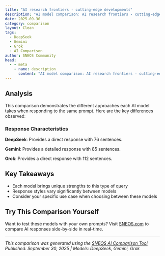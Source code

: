 ```yaml
---
title: "AI research frontiers - cutting-edge developments"
description: "AI model comparison: AI research frontiers - cutting-edge developments..."
date: 2025-09-30
category: comparison
layout: Clean
tags:
  - DeepSeek
  - Gemini
  - Grok
  - AI Comparison
author: SNEOS Community
head:
  - - meta
    - name: description
      content: "AI model comparison: AI research frontiers - cutting-edge developments..."
---
```


<ChatComparison
  title="AI research frontiers - cutting-edge developments"
  prompt="AI research frontiers - cutting-edge developments"
  :responses='{"DeepSeek": "Of course. The field of AI is moving at a breathtaking pace, with progress happening on multiple frontiers simultaneously. The cutting edge is no longer just about making bigger models, but about making them more capable, efficient, trustworthy, and integrated with the real world.\n\nHere is a breakdown of the most significant cutting-edge developments and research frontiers in AI.\n\n---\n\n### 1. The Leap Toward Artificial General Intelligence (AGI)\n\nThis is the ultimate frontier, and recent developments suggest we are inching closer to foundational capabilities that could lead to AGI.\n\n* **Reasoning and Planning:** Moving beyond pattern recognition to actual logical reasoning and multi-step planning. Google\u0027s **Gemini 1.5** and OpenAI\u0027s **o1 models** (like GPT-4o) are pioneers here, showing an ability to \u0022think\u0022 through problems (a \u0022chain of thought\u0022) before answering, much like a human would.\n* **Multi-Modality as a Foundation:** The newest models are natively multi-modal, meaning they understand and generate text, images, audio, and video from the ground up. This creates a much richer \u0022world model\u0022 for the AI, a key component of general intelligence. The ability to relate a concept in text to an image and a sound is a profound step.\n* **AI Agents:** This is a paradigm shift from using AI as a passive tool (a chatbot) to an **active partner**. AI Agents can be given a high-level goal (e.g., \u0022Plan and book a full vacation for me to Japan\u0022) and then autonomously break it down into steps: researching flights, checking hotel availability, creating an itinerary, and booking everything. This requires memory, tool use (web browsers, APIs), and planning.\n\n### 2. Scaling and Efficiency: The Engine of Progress\n\nThe \u0022bigger is better\u0022 paradigm is being challenged and refined.\n\n* **The End of the \u0022Scale is All You Need\u0022 Era:** Researchers are finding that simply adding more data and parameters leads to diminishing returns. The new focus is on **data quality**. Projects like **Llama 3** from Meta emphasized \u0022high-quality training data\u0022 over sheer volume.\n* **Mixture-of-Experts (MoE):** A revolutionary architecture where a model has many different \u0022expert\u0022 networks. For any given input, only a few experts are activated. This makes models vastly more efficient (faster and cheaper to run) while maintaining a massive parameter count. This is a key innovation behind models like Mixtral 8x7B and GPT-4.\n* **Long Context Windows:** Models can now process and reason over enormous amounts of information at once. Gemini 1.5\u0027s 1-million-token context window allows it to analyze hours of video, entire codebases, or lengthy books in a single prompt. This is critical for complex tasks like legal document review or scientific literature synthesis.\n\n### 3. AI for Science and Discovery (AI4Science)\n\nThis is arguably one of the most impactful frontiers, where AI is accelerating human knowledge.\n\n* **AlphaFold 2 \u0026 3 (DeepMind):** A landmark achievement that solved the 50-year-old \u0022protein folding problem.\u0022 It can predict the 3D structure of a protein from its amino acid sequence with incredible accuracy, revolutionizing drug discovery and biology. AlphaFold 3 extends this to a vast array of biomolecular interactions.\n* **GNoME (Google DeepMind):** A deep learning tool that has discovered **2.2 million new crystals**, equivalent to nearly 800 years\u0027 worth of knowledge. This is a massive leap for materials science, potentially leading to better batteries, superconductors, and microchips.\n* **AI in Climate Science:** Models are being used to predict extreme weather with higher resolution, optimize carbon capture materials, and manage complex energy grids.\n\n### 4. Embodied AI and Robotics\n\nConnecting AI \u0022brains\u0022 to physical bodies to interact with the real world.\n\n* **Foundation Models for Robotics:** Instead of training a robot for one specific task, researchers are building general-purpose robot \u0022brains\u0022 (like Google\u0027s **RT-2**) that can translate language and vision into physical actions. You can now tell a robot \u0022I\u0027m hungry, bring me an apple,\u0022 and it can understand and execute the task without specific pre-training.\n* **Sim-to-Real Transfer:** Training AI in hyper-realistic simulations (like NVIDIA\u0027s Isaac Lab) and then transferring that learned policy to a physical robot, drastically reducing cost and time.\n* **Humanoid Robots:** The recent explosion of humanoid robots (from Tesla, Figure, 1X, Boston Dynamics) is driven by the belief that embodied AI is ready to leave the lab and enter factories, warehouses, and eventually homes.\n\n### 5. Open Source vs. Closed Source\n\nThis is a major cultural and strategic frontier.\n\n* **The Open-Source Surge:** Models like **Meta\u0027s Llama series** have democratized access to powerful AI. This has led to an explosion of innovation, fine-tuned variants, and community-driven development that often outpaces the closed-source giants.\n* **The Closed-Source Advantage:** Companies like OpenAI, Google, and Anthropic argue that keeping their most powerful models closed is necessary for safety, security, and funding the immense compute required for the next breakthroughs.\n\n### 6. Safety, Alignment, and Governance\n\nAs AI becomes more powerful, ensuring it is safe and aligned with human values is a critical frontier.\n\n* **Interpretability (XAI):** The effort to \u0022open the black box\u0022 and understand *why* a model makes a certain decision. This is crucial for debugging, trust, and safety.\n* **Robustness and Reliability:** Making models resistant to \u0022jailbreaks\u0022 and adversarial attacks, and ensuring they behave predictably even on unfamiliar inputs.\n* **AI Governance and Policy:** A global race to establish rules and regulations for AI development and deployment. The EU AI Act, the US Executive Order on AI, and international summits are shaping the playing field.\n\n### 7. Generative AI\u0027s Next Wave\n\nMoving beyond static images and text.\n\n* **Video Generation:** Models like OpenAI\u0027s **Sora**, Kling AI, and others are demonstrating an ability to generate highly realistic and coherent short video clips from text prompts. This is the next major media disruption.\n* **3D and World Generation:** Generating entire 3D assets and environments from text or images, which will be foundational for the metaverse, game development, and virtual prototyping.\n* **Real-Time Generation and Interaction:** The ability for AI to generate and modify content in real-time in response to user input, enabling entirely new forms of interactive entertainment and design tools.\n\n---\n\n### Summary: The Overarching Trends\n\nThe cutting edge is defined by a convergence of these themes:\n\n1. **From Passive to Active:** Moving from chatbots to **AI Agents**.\n2. **From Single-Modal to Foundational Multi-Modal:** Building models that see, hear, and reason as one system.\n3. **From Big to Smart \u0026 Efficient:** Prioritizing data quality and architectures like **MoE** over brute-force scaling.\n4. **From Digital to Physical:** Connecting AI to the real world through **robotics** and scientific discovery.\n5. **From Capability to Responsibility:** An intense focus on **safety, alignment, and governance** as capabilities soar.\n\nThe most exciting developments are happening at the intersection of these frontiers\u2014for example, an **efficient, multi-modal AI agent** that can safely conduct scientific experiments in a robotics lab. We are no longer just refining a technology; we are actively building a new kind of intelligence.", "Gemini": "The field of AI is rapidly evolving, with exciting developments pushing the boundaries of what\u0027s possible. Here\u0027s a breakdown of some of the most prominent AI research frontiers and cutting-edge developments:\n\n**1. Generative AI Advancements:**\n\n* **Text-to-Anything (X):** Moving beyond just images and text. Generative models are now being developed to create audio, video, 3D models, code, and even molecules from textual descriptions. This has implications for drug discovery, materials science, and content creation across various media.\n* **Controllable Generation:** Focus on fine-grained control over the generative process. Instead of just prompting, researchers are exploring techniques to explicitly guide the AI to produce specific outcomes, like editing attributes in generated images or controlling the narrative structure of generated text.\n* **Efficiency and Real-time Generation:** Reducing the computational cost and latency of generative models. This is crucial for deploying AI-powered content creation tools on edge devices or in real-time interactive applications. Distillation techniques, specialized hardware, and optimized architectures are key areas of research.\n* **Multimodal Generation and Understanding:** Models that can seamlessly integrate and generate content across multiple modalities (text, images, audio, video). This leads to more realistic and expressive AI systems. For instance, AI that can understand a video and generate a relevant soundtrack or create an image based on a textual description and an audio clip.\n* **Explainable Generative AI:** Understanding the reasoning behind a generative model\u0027s output. Why did the AI generate this specific image based on the given prompt? This is crucial for building trust and ensuring responsible use, particularly in sensitive applications.\n\n**2. Foundation Models: Towards General-Purpose AI:**\n\n* **Scaling Laws and Emergent Abilities:** Continuing to explore the scaling laws of large language models (LLMs) and other foundation models. Researchers are investigating how model size, training data, and computational resources impact performance and the emergence of novel capabilities.\n* **Multitask Learning and Transfer Learning:** Training a single model to perform a wide range of tasks, enabling it to adapt quickly to new problems with minimal fine-tuning. Foundation models excel at this, learning general-purpose representations that can be transferred to various downstream applications.\n* **Improving Robustness and Reliability:** Addressing issues like hallucination (generating false information), bias, and vulnerability to adversarial attacks in foundation models. Robustness is crucial for deploying these models in real-world settings where accuracy and reliability are paramount.\n* **Efficient Fine-tuning and Adaptation:** Developing techniques to efficiently fine-tune large foundation models for specific tasks or datasets without requiring massive computational resources. Parameter-efficient fine-tuning methods are gaining traction.\n* **Long-Context Understanding:** Expanding the context window of LLMs to process and reason about longer documents, conversations, and complex data streams. This enables more sophisticated applications like summarizing long books, analyzing legal documents, and engaging in extended dialogues.\n\n**3. Reinforcement Learning (RL) Advances:**\n\n* **Offline Reinforcement Learning:** Learning optimal policies from pre-collected datasets without requiring active interaction with the environment. This is crucial for applications where data collection is expensive, dangerous, or time-consuming, such as robotics and healthcare.\n* **Hierarchical Reinforcement Learning:** Decomposing complex tasks into hierarchical sub-tasks, enabling RL agents to learn more efficiently and solve problems that require long-term planning.\n* **Safe Reinforcement Learning:** Developing RL algorithms that ensure safety and constraint satisfaction during training and deployment. This is essential for applications where unintended consequences can be harmful, such as autonomous driving and industrial control.\n* **Multi-Agent Reinforcement Learning (MARL):** Training multiple agents to interact and cooperate in a shared environment. This is relevant to applications like robotics, autonomous driving, and game playing.\n* **Reinforcement Learning from Human Feedback (RLHF):** Using human feedback to guide the training of RL agents, enabling them to learn more complex and nuanced behaviors. This is particularly useful for applications where the reward function is difficult to define explicitly.\n\n**4. Neuro-Symbolic AI:**\n\n* **Integrating Neural Networks and Symbolic Reasoning:** Combining the strengths of neural networks (pattern recognition, perception) and symbolic reasoning (logic, knowledge representation) to create more robust and explainable AI systems.\n* **Knowledge Graph Integration:** Leveraging knowledge graphs to provide structured knowledge to neural networks, enabling them to reason about relationships and make more informed decisions.\n* **Program Synthesis:** Automatically generating computer programs from high-level specifications or examples. This can automate software development and make programming more accessible to non-experts.\n* **Explainable AI (XAI):** Developing techniques to make AI systems more transparent and understandable. Neuro-symbolic AI offers a natural framework for XAI by providing symbolic explanations for neural network behavior.\n* **Commonsense Reasoning:** Enabling AI systems to reason about the world in a way that is similar to humans, using common sense knowledge and intuitive understanding.\n\n**5. Robotics and Embodied AI:**\n\n* **End-to-End Learning for Robotics:** Training robots to perform complex tasks directly from raw sensory input to motor commands, without requiring explicit programming.\n* **Sim-to-Real Transfer:** Training robots in simulated environments and then transferring the learned policies to real-world robots. This reduces the cost and risk of training robots in the real world.\n* **Human-Robot Interaction (HRI):** Developing robots that can interact with humans in a natural and intuitive way. This includes speech recognition, natural language understanding, and gesture recognition.\n* **Soft Robotics:** Designing robots with flexible and deformable bodies, enabling them to navigate complex environments and interact with delicate objects.\n* **Bio-inspired Robotics:** Developing robots that are inspired by the principles of biology, such as the movement of animals or the structure of plants.\n\n**6. AI for Science and Discovery:**\n\n* **Drug Discovery and Development:** Using AI to accelerate the discovery and development of new drugs. This includes target identification, drug design, clinical trial optimization, and personalized medicine.\n* **Materials Science:** Using AI to design and discover new materials with desired properties. This includes predicting material properties, optimizing material synthesis, and discovering novel materials for energy storage and other applications.\n* **Climate Change Modeling and Prediction:** Using AI to improve climate change models and predict future climate scenarios. This includes analyzing climate data, simulating climate processes, and developing strategies for mitigating climate change.\n* **Fundamental Scientific Research:** Using AI to accelerate scientific discovery in fields such as physics, chemistry, and biology. This includes analyzing large datasets, identifying patterns, and generating new hypotheses.\n* **Astronomy and Space Exploration:** Analyzing astronomical data to discover new celestial objects and phenomena, as well as developing autonomous systems for space exploration.\n\n**7. Ethical and Responsible AI:**\n\n* **Bias Detection and Mitigation:** Developing techniques to detect and mitigate bias in AI systems. This includes addressing bias in training data, algorithms, and evaluation metrics.\n* **Fairness and Equity:** Ensuring that AI systems are fair and equitable to all individuals and groups. This includes considering the potential impact of AI systems on marginalized communities.\n* **Transparency and Explainability:** Making AI systems more transparent and explainable, so that users can understand how they work and why they make certain decisions.\n* **Privacy and Security:** Protecting the privacy and security of data used by AI systems. This includes developing techniques for anonymization, differential privacy, and secure multi-party computation.\n* **AI Governance and Policy:** Developing policies and regulations to govern the development and deployment of AI systems. This includes addressing issues such as accountability, responsibility, and oversight.\n\n**8. AI Hardware and Architectures:**\n\n* **Neuromorphic Computing:** Developing computer architectures that are inspired by the structure and function of the human brain.\n* **Quantum Computing:** Exploring the potential of quantum computers for solving AI problems that are intractable for classical computers.\n* **Specialized AI Accelerators:** Designing hardware accelerators that are optimized for specific AI tasks, such as deep learning inference and training. Examples include GPUs, TPUs, and FPGAs.\n* **Edge Computing:** Deploying AI models on edge devices, such as smartphones, robots, and sensors, to enable real-time processing and reduce latency.\n* **In-Memory Computing:** Performing computations directly within memory chips, eliminating the need to move data between memory and processing units.\n\n**Key Takeaways:**\n\n* **The field is highly interdisciplinary:** Progress requires collaboration between researchers in AI, computer science, mathematics, statistics, neuroscience, and other fields.\n* **Ethical considerations are paramount:** As AI becomes more powerful, it\u0027s crucial to address the ethical and societal implications of AI technology.\n* **Continuous learning and adaptation are essential:** The rapid pace of innovation means that AI professionals need to stay up-to-date on the latest research and developments.\n\nThis is not an exhaustive list, but it highlights some of the most exciting and promising areas of AI research today. The coming years are likely to bring even more breakthroughs as researchers continue to push the boundaries of what\u0027s possible with AI.\n", "Grok": "Artificial Intelligence (AI) research is advancing rapidly, pushing the boundaries of technology and its applications across various domains. Below are some of the most cutting-edge developments and frontiers in AI research as of 2023, based on recent trends, academic publications, and industry advancements:\n\n---\n\n### 1. General Intelligence (AGI) and Beyond Narrow AI\n- **Overview**: The pursuit of Artificial General Intelligence (AGI), where machines can perform any intellectual task a human can, remains a long-term goal. Current AI systems are \u0022narrow,\u0022 excelling in specific tasks (e.g., image recognition, language translation) but lacking general reasoning and adaptability.\n- **Cutting-Edge Developments**:\n - Research into architectures that combine reasoning, learning, and memory to mimic human cognitive processes (e.g., DeepMind\u0027s work on \u0022Perceiver\u0022 models for multimodal learning).\n - Exploration of \u0022System 2 Thinking\u0022 in AI, focusing on slow, deliberate reasoning (as opposed to fast, intuitive \u0022System 1 Thinking\u0022) to solve complex, abstract problems.\n - Efforts to create AI systems with *common sense reasoning* using large-scale knowledge graphs and symbolic AI integration.\n\n- **Challenges**: Scaling narrow AI to AGI without catastrophic failures, ensuring safety and alignment with human values, and addressing ethical dilemmas.\n\n---\n\n### 2. Foundation Models and Large Language Models (LLMs)\n- **Overview**: Foundation models, such as large language models (LLMs) like GPT-4, LLaMA, and Claude, are pretrained on massive datasets to perform a wide range of tasks with minimal fine-tuning.\n- **Cutting-Edge Developments**:\n - **Multimodality**: Integration of text, image, audio, and video understanding in a single model (e.g., Google\u2019s Gemini, OpenAI\u2019s DALL-E 3, and CLIP for vision-language tasks).\n - **Efficiency and Scalability**: Innovations in model compression, quantization, and sparse training to reduce computational costs (e.g., Mixture of Experts architectures).\n - **Reasoning and Tool Use**: LLMs are being trained to use external tools (like calculators or web search) and perform step-by-step reasoning (e.g., chain-of-thought prompting).\n - **Personalization**: Adapting foundation models to individual user preferences via few-shot learning or reinforcement learning from human feedback (RLHF).\n\n- **Frontiers**: Developing LLMs that require less data and energy for training, addressing biases in outputs, and ensuring factual accuracy and trustworthiness.\n\n---\n\n### 3. AI for Scientific Discovery\n- **Overview**: AI is increasingly used to accelerate scientific research in fields like biology, physics, and materials science, often surpassing human capabilities in pattern recognition and simulation.\n- **Cutting-Edge Developments**:\n - **Protein Folding**: DeepMind\u2019s AlphaFold has revolutionized biology by predicting protein structures with unprecedented accuracy, aiding drug discovery and disease research.\n - **Materials Science**: AI models are being used to discover new materials with desired properties (e.g., for batteries or superconductors) by simulating molecular interactions.\n - **Physics and Astronomy**: AI is helping model complex systems like black holes, climate patterns, and particle interactions, as well as processing vast datasets from telescopes and colliders.\n - **Automated Hypothesis Generation**: AI systems are beginning to propose novel scientific hypotheses by identifying patterns in data that humans might overlook.\n\n- **Frontiers**: Building AI systems that can independently design experiments, interpret results, and iterate on scientific theories.\n\n---\n\n### 4. AI Safety and Alignment\n- **Overview**: As AI systems become more powerful, ensuring they are safe, ethical, and aligned with human values is a critical research frontier.\n- **Cutting-Edge Developments**:\n - **Value Alignment**: Techniques like RLHF are used to align AI behaviors with human preferences, though challenges remain in defining \u0022human values\u0022 universally.\n - **Explainability and Interpretability**: Research into making AI decision-making transparent (e.g., SHAP and LIME for model explanations) to detect biases or errors.\n - **Robustness and Adversarial Defense**: Developing AI that resists adversarial attacks (e.g., manipulated inputs designed to fool models).\n - **Catastrophic Risk Mitigation**: Studies on preventing unintended consequences of AGI, including \u0022off-switch\u0022 mechanisms and containment strategies.\n\n- **Frontiers**: Creating frameworks for global AI governance, addressing misuse (e.g., deepfakes, autonomous weapons), and ensuring fairness across diverse cultural contexts.\n\n---\n\n### 5. Neuromorphic Computing and Brain-Inspired AI\n- **Overview**: Inspired by the human brain, neuromorphic computing aims to build hardware and algorithms that mimic neural processes for more efficient and adaptive AI.\n- **Cutting-Edge Developments**:\n - **Spiking Neural Networks (SNNs)**: Unlike traditional neural networks, SNNs emulate the event-driven nature of biological neurons, promising lower energy consumption.\n - **Neuromorphic Chips**: Companies like IBM (TrueNorth) and Intel (Loihi) are developing hardware optimized for brain-like computation.\n - **Learning Rules**: Research into biologically plausible learning mechanisms, such as Hebbian learning and synaptic plasticity, to enable lifelong learning in AI.\n\n- **Frontiers**: Bridging the gap between biological and artificial intelligence, enabling AI to learn continuously like humans, and scaling neuromorphic systems for practical applications.\n\n---\n\n### 6. Quantum AI and Quantum Machine Learning\n- **Overview**: Quantum computing promises to revolutionize AI by solving problems intractable for classical computers, such as optimization and cryptography.\n- **Cutting-Edge Developments**:\n - **Quantum Neural Networks (QNNs)**: Combining quantum circuits with machine learning to model complex data relationships.\n - **Optimization and Sampling**: Leveraging quantum algorithms (e.g., Grover\u2019s search, quantum annealing) to speed up training of AI models.\n - **Hybrid Systems**: Integrating quantum and classical computing to tackle specific AI tasks, such as drug discovery and logistics optimization.\n\n- **Frontiers**: Overcoming current limitations in quantum hardware (e.g., error rates, qubit stability) and developing practical quantum AI applications.\n\n---\n\n### 7. Autonomous Systems and Embodied AI\n- **Overview**: AI is increasingly embedded in physical systems like robots, drones, and autonomous vehicles, requiring real-world interaction and decision-making.\n- **Cutting-Edge Developments**:\n - **Robot Learning**: Advances in reinforcement learning and imitation learning enable robots to learn tasks by observing humans or trial and error (e.g., Boston Dynamics\u2019 Atlas).\n - **Multimodal Perception**: Combining vision, touch, and proprioception (self-awareness of body position) for more natural robotic interactions.\n - **Swarm Intelligence**: Research into coordinated behavior among multiple agents (e.g., drone swarms for search and rescue).\n - **Human-Robot Collaboration**: Developing AI that can work alongside humans in dynamic environments, adapting to unpredictable behaviors.\n\n- **Frontiers**: Achieving general-purpose robotic intelligence, ensuring safety in human-AI interactions, and scaling autonomous systems for complex tasks like household assistance.\n\n---\n\n### 8. AI in Creativity and the Arts\n- **Overview**: AI is transforming creative fields by generating art, music, literature, and more, challenging traditional notions of creativity.\n- **Cutting-Edge Developments**:\n - **Generative Models**: Tools like Stable Diffusion, MidJourney, and DALL-E 3 create high-quality images and videos from text prompts.\n - **Music and Storytelling**: AI systems compose music (e.g., Google\u2019s Magenta) and write coherent narratives or scripts.\n - **Interactive Creativity**: AI collaborates with humans in real-time, acting as a creative partner (e.g., AI-assisted design tools).\n\n- **Frontiers**: Understanding the nature of creativity through AI, addressing intellectual property concerns, and enhancing human-AI creative synergies.\n\n---\n\n### 9. Energy-Efficient and Sustainable AI\n- **Overview**: The environmental impact of training large AI models (e.g., carbon footprint of data centers) has spurred research into sustainable AI.\n- **Cutting-Edge Developments**:\n - **Green AI**: Optimizing algorithms and hardware for lower energy consumption (e.g., sparse models, efficient transformers).\n - **Edge Computing**: Running AI models on low-power devices to reduce cloud dependency.\n - **Renewable-Powered AI**: Using renewable energy sources for data centers and AI training.\n\n- **Frontiers**: Balancing AI performance with sustainability, developing lightweight models for resource-constrained environments, and minimizing e-waste from AI hardware.\n\n---\n\n### 10. Ethics, Society, and AI Democratization\n- **Overview**: Ensuring equitable access to AI and mitigating societal risks are becoming central to AI research.\n- **Cutting-Edge Developments**:\n - **Bias Mitigation**: Techniques to reduce bias in datasets and algorithms, promoting fairness in AI applications like hiring and criminal justice.\n - **AI Accessibility**: Open-source initiatives and low-cost tools to democratize AI (e.g., Hugging Face, Google Colab).\n - **Policy and Regulation**: Collaboration between researchers, governments, and organizations to create ethical AI guidelines (e.g., EU AI Act).\n\n- **Frontiers**: Building inclusive AI systems, addressing the digital divide, and preparing society for AI-driven economic and cultural shifts.\n\n---\n\n### Key Organizations and Conferences Driving AI Research\n- **Organizations**: DeepMind, OpenAI, Google Research, Microsoft Research, MIT, Stanford AI Lab, and emerging players in Asia like Baidu and Tencent.\n- **Conferences**: NeurIPS, ICML, AAAI, CVPR, and ICLR are platforms where groundbreaking AI research is often unveiled.\n\n---\n\n### Conclusion\nAI research is at an exciting juncture, with breakthroughs in multimodal learning, scientific discovery, and brain-inspired computing reshaping what\u2019s possible. However, challenges like safety, ethics, and sustainability remain critical to address. Staying updated via arXiv, industry blogs (e.g., Google AI Blog, OpenAI Blog), and academic conferences is essential to follow these rapidly evolving frontiers. What specific area of AI research are you most interested in diving deeper into?"}' 
  published-date="22:46"
/>

## Analysis

This comparison demonstrates the different approaches each AI model takes when responding to the same prompt. Here are the key differences observed:

### Response Characteristics

**DeepSeek**: Provides a direct response with 76 sentences. 

**Gemini**: Provides a detailed response with 85 sentences. 

**Grok**: Provides a direct response with 112 sentences. 

## Key Takeaways

- Each model brings unique strengths to this type of query
- Response styles vary significantly between models
- Consider your specific use case when choosing between these models

## Try This Comparison Yourself

Want to test these models with your own prompts? Visit [SNEOS.com](https://sneos.com) to compare AI responses side-by-side in real-time.

---

*This comparison was generated using the [SNEOS AI Comparison Tool](https://sneos.com)*
*Published: September 30, 2025 | Models: DeepSeek, Gemini, Grok*
